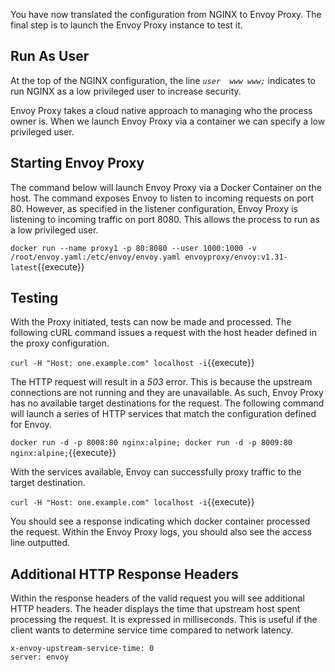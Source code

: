 You have now translated the configuration from NGINX to Envoy Proxy. The final step is to launch the Envoy Proxy instance to test it.

## Run As User

At the top of the NGINX configuration, the line *`user  www www;`* indicates to run NGINX as a low privileged user to increase security.

Envoy Proxy takes a cloud native approach to managing who the process owner is. When we launch Envoy Proxy via a container we can specify a low privileged user.

## Starting Envoy Proxy

The command below will launch Envoy Proxy via a Docker Container on the host. The command exposes Envoy to listen to incoming requests on port 80. However, as specified in the listener configuration, Envoy Proxy is listening to incoming traffic on port 8080. This allows the process to run as a low privileged user.

`docker run --name proxy1 -p 80:8080 --user 1000:1000 -v /root/envoy.yaml:/etc/envoy/envoy.yaml envoyproxy/envoy:v1.31-latest`{{execute}}

## Testing

With the Proxy initiated, tests can now be made and processed. The following cURL command issues a request with the host header defined in the proxy configuration.

`curl -H "Host: one.example.com" localhost -i`{{execute}}

The HTTP request will result in a _503_ error. This is because the upstream connections are not running and they are unavailable. As such, Envoy Proxy has no available target destinations for the request. The following command will launch a series of HTTP services that match the configuration defined for Envoy.

`docker run -d -p 8008:80 nginx:alpine; docker run -d -p 8009:80 nginx:alpine;`{{execute}}

With the services available, Envoy can successfully proxy traffic to the target destination.

`curl -H "Host: one.example.com" localhost -i`{{execute}}

You should see a response indicating which docker container processed the request. Within the Envoy Proxy logs, you should also see the access line outputted.

## Additional HTTP Response Headers

Within the response headers of the valid request you will see additional HTTP headers. The header displays the time that upstream host spent processing the request. It is expressed in milliseconds. This is useful if the client wants to determine service time compared to network latency.

```
x-envoy-upstream-service-time: 0
server: envoy
```
